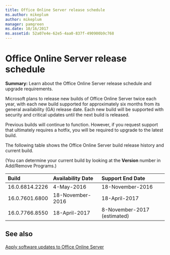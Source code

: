 ```yaml
---
title: Office Online Server release schedule
ms.author: mikeplum
author: mikeplum
manager: pamgreen
ms.date: 10/16/2017
ms.assetid: 52a07e4e-62e5-4aa0-837f-490900b9c768
---
```



# Office Online Server release schedule

 **Summary:** Learn about the Office Online Server release schedule and upgrade requirements.
  
    
    


Microsoft plans to release new builds of Office Online Server twice each year, with each new build supported for approximately six months from its general availability (GA) release date. Each new build will be supported with security and critical updates until the next build is released.
  
    
    


Previous builds will continue to function. However, if you request support that ultimately requires a hotfix, you will be required to upgrade to the latest build.
  
    
    


The following table shows the Office Online Server build release history and current build.
  
    
    


(You can determine your current build by looking at the **Version** number in Add/Remove Programs.)
  
    
    



|**Build**|**Availability Date**|**Support End Date**|
|:-----|:-----|:-----|
|16.0.6814.2226  <br/> |4-May-2016  <br/> |18-November-2016  <br/> |
|16.0.7601.6800  <br/> |18-November-2016  <br/> |18-April-2017  <br/> |
|16.0.7766.8550  <br/> |18-April-2017  <br/> |8-November-2017 (estimated)  <br/> |
   

## See also


#### 


  
    
    
 [Apply software updates to Office Online Server](apply-software-updates-to-office-online-server.md)
